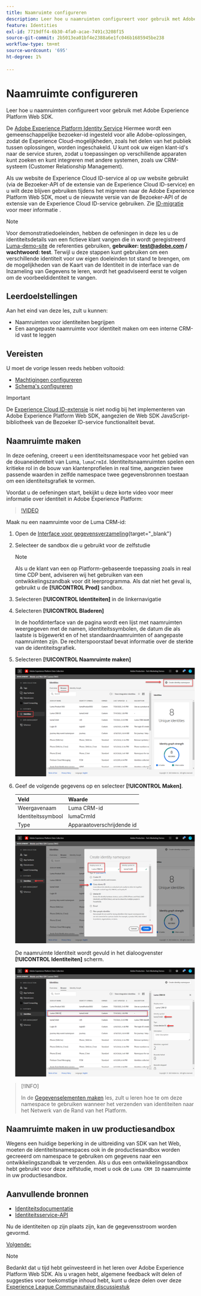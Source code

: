 ```yaml
---
title: Naamruimte configureren
description: Leer hoe u naamruimten configureert voor gebruik met Adobe Experience Platform Web SDK. Deze les maakt deel uit van de Zelfstudie Adobe Experience Cloud met Web SDK implementeren.
feature: Identities
exl-id: 7719dff4-6b30-4fa0-acae-7491c3208f15
source-git-commit: 2b5013ea01bf4e2388a6e1fc046b1685945be238
workflow-type: tm+mt
source-wordcount: '695'
ht-degree: 1%

---
```


# Naamruimte configureren

Leer hoe u naamruimten configureert voor gebruik met Adobe Experience Platform Web SDK.

De [Adobe Experience Platform Identity Service](https://experienceleague.adobe.com/docs/id-service/using/home.html) Hiermee wordt een gemeenschappelijke bezoeker-id ingesteld voor alle Adobe-oplossingen, zodat de Experience Cloud-mogelijkheden, zoals het delen van het publiek tussen oplossingen, worden ingeschakeld. U kunt ook uw eigen klant-id&#39;s naar de service sturen, zodat u toepassingen op verschillende apparaten kunt zoeken en kunt integreren met andere systemen, zoals uw CRM-systeem (Customer Relationship Management).

Als uw website de Experience Cloud ID-service al op uw website gebruikt (via de Bezoeker-API of de extensie van de Experience Cloud ID-service) en u wilt deze blijven gebruiken tijdens het migreren naar de Adobe Experience Platform Web SDK, moet u de nieuwste versie van de Bezoeker-API of de extensie van de Experience Cloud ID-service gebruiken. Zie [ID-migratie](https://experienceleague.adobe.com/docs/experience-platform/edge/identity/overview.html?lang=en) voor meer informatie .

>[!NOTE]
>
> Voor demonstratiedoeleinden, hebben de oefeningen in deze les u de identiteitsdetails van een fictieve klant vangen die in wordt geregistreerd [Luma-demo-site](https://luma.enablementadobe.com/content/luma/us/en.html) de referenties gebruiken, **gebruiker: test@adobe.com / wachtwoord: test**. Terwijl u deze stappen kunt gebruiken om een verschillende identiteit voor uw eigen doeleinden tot stand te brengen, om de mogelijkheden van de Kaart van de Identiteit in de interface van de Inzameling van Gegevens te leren, wordt het geadviseerd eerst te volgen om de voorbeeldidentiteit te vangen.

## Leerdoelstellingen

Aan het eind van deze les, zult u kunnen:

* Naamruimten voor identiteiten begrijpen
* Een aangepaste naamruimte voor identiteit maken om een interne CRM-id vast te leggen


## Vereisten

U moet de vorige lessen reeds hebben voltooid:

* [Machtigingen configureren](configure-permissions.md)
* [Schema&#39;s configureren](configure-schemas.md)

>[!IMPORTANT]
>
>De [Experience Cloud ID-extensie](https://exchange.adobe.com/experiencecloud.details.100160.adobe-experience-cloud-id-launch-extension.html) is niet nodig bij het implementeren van Adobe Experience Platform Web SDK, aangezien de Web SDK JavaScript-bibliotheek van de Bezoeker ID-service functionaliteit bevat.

## Naamruimte maken

In deze oefening, creeert u een identiteitsnamespace voor het gebied van de douaneidentiteit van Luma, `lumaCrmId`. Identiteitsnaamruimten spelen een kritieke rol in de bouw van klantenprofielen in real time, aangezien twee passende waarden in zelfde namespace twee gegevensbronnen toestaan om een identiteitsgrafiek te vormen.

Voordat u de oefeningen start, bekijkt u deze korte video voor meer informatie over identiteit in Adobe Experience Platform:
>[!VIDEO](https://video.tv.adobe.com/v/27841?quality=12&learn=on)

Maak nu een naamruimte voor de Luma CRM-id:

1. Open de [Interface voor gegevensverzameling](https://launch.adobe.com/){target=&quot;_blank&quot;}
1. Selecteer de sandbox die u gebruikt voor de zelfstudie

   >[!NOTE]
   >
   >Als u de klant van een op Platform-gebaseerde toepassing zoals in real time CDP bent, adviseren wij het gebruiken van een ontwikkelingszandbak voor dit leerprogramma. Als dat niet het geval is, gebruikt u de **[!UICONTROL Prod]** sandbox.

1. Selecteren **[!UICONTROL Identiteiten]** in de linkernavigatie
1. Selecteren **[!UICONTROL Bladeren]**

   In de hoofdinterface van de pagina wordt een lijst met naamruimten weergegeven met de namen, identiteitssymbolen, de datum die als laatste is bijgewerkt en of het standaardnaamruimten of aangepaste naamruimten zijn. De rechterspoorstaaf bevat informatie over de sterkte van de identiteitsgrafiek.

1. Selecteren **[!UICONTROL Naamruimte maken]**

   ![Identiteiten weergeven](assets/configure-identities-screen.png)

1. Geef de volgende gegevens op en selecteer **[!UICONTROL Maken]**.

   | Veld | Waarde |
   |---------------|-----------|
   | Weergavenaam | Luma CRM-id |
   | Identiteitssymbool | lumaCrmId |
   | Type | Apparaatoverschrijdende id |


   ![Naamruimten maken](assets/identities-create-namespace.png)


   De naamruimte Identiteit wordt gevuld in het dialoogvenster **[!UICONTROL Identiteiten]** scherm.

   ![Naamruimten maken](assets/configure-identities-namespace-lumaCrmId.png)


>[!INFO]
>
> In de [Gegevenselementen maken](create-data-elements.md) les, zult u leren hoe te om deze namespace te gebruiken wanneer het verzenden van identiteiten naar het Netwerk van de Rand van het Platform.

## Naamruimte maken in uw productiesandbox

Wegens een huidige beperking in de uitbreiding van SDK van het Web, moeten de identiteitsnamespaces ook in de productiesandbox worden gecreeerd om namespace te gebruiken om gegevens naar een ontwikkelingszandbak te verzenden. Als u dus een ontwikkelingssandbox hebt gebruikt voor deze zelfstudie, moet u ook de `Luma CRM ID` naamruimte in uw productiesandbox.

## Aanvullende bronnen

* [Identiteitsdocumentatie](https://experienceleague.adobe.com/docs/experience-platform/identity/home.html?lang=nl)
* [Identiteitsservice-API](https://www.adobe.io/experience-platform-apis/references/identity-service/)

Nu de identiteiten op zijn plaats zijn, kan de gegevensstroom worden gevormd.

[Volgende: ](configure-datastream.md)

>[!NOTE]
>
>Bedankt dat u tijd hebt geïnvesteerd in het leren over Adobe Experience Platform Web SDK. Als u vragen hebt, algemene feedback wilt delen of suggesties voor toekomstige inhoud hebt, kunt u deze delen over deze [Experience League Communautaire discussiestuk](https://experienceleaguecommunities.adobe.com/t5/adobe-experience-platform-launch/tutorial-discussion-implement-adobe-experience-cloud-with-web/td-p/444996)
